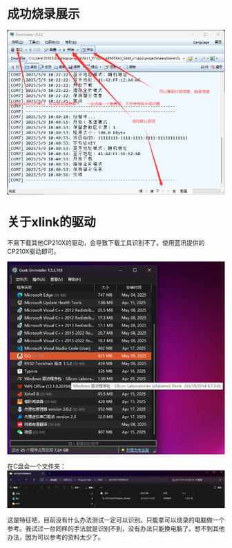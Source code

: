 # 成功烧录展示

![image-20250509105325970](./xlink%E4%BD%BF%E7%94%A8%E6%95%99%E7%A8%8B.assets/image-20250509105325970.png)

# 关于xlink的驱动

不易下载其他CP210X的驱动，会导致下载工具识别不了。使用蓝讯提供的CP210X驱动即可。

![image-20250509105549602](./xlink%E4%BD%BF%E7%94%A8%E6%95%99%E7%A8%8B.assets/image-20250509105549602.png)

在C盘会一个文件夹：
![image-20250509105652473](./xlink%E4%BD%BF%E7%94%A8%E6%95%99%E7%A8%8B.assets/image-20250509105652473.png)

这是特征吧，目前没有什么办法测试一定可以识别。只能拿可以烧录的电脑做一个参考。我试过一台同样的手法就是识别不到，没有办法只能换电脑了。想不到其他办法，因为可以参考的资料太少了。
